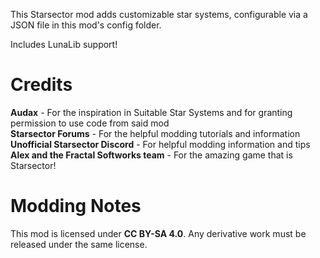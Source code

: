 This Starsector mod adds customizable star systems, configurable via a JSON file in this mod's config folder.

Includes LunaLib support!

# Credits
<b>Audax</b> - For the inspiration in Suitable Star Systems and for granting permission to use code from said mod<br>
<b>Starsector Forums</b> - For the helpful modding tutorials and information<br>
<b>Unofficial Starsector Discord</b> - For helpful modding information and tips<br>
<b>Alex and the Fractal Softworks team</b> - For the amazing game that is Starsector!<br>

# Modding Notes
This mod is licensed under <b>CC BY-SA 4.0</b>. Any derivative work must be released under the same license.